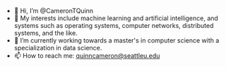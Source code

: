 - 👋 Hi, I’m @CameronTQuinn
- 👀 My interests include machine learning and artificial intelligence, and systems such as operating systems, computer networks, distributed systems, and the like. 
- 🌱 I’m currently working towards a master's in computer science with a specialization in data science. 
- 📫 How to reach me: quinncameron@seattleu.edu

<!---
CameronTQuinn/CameronTQuinn is a ✨ special ✨ repository because its `README.md` (this file) appears on your GitHub profile.
You can click the Preview link to take a look at your changes.
--->
